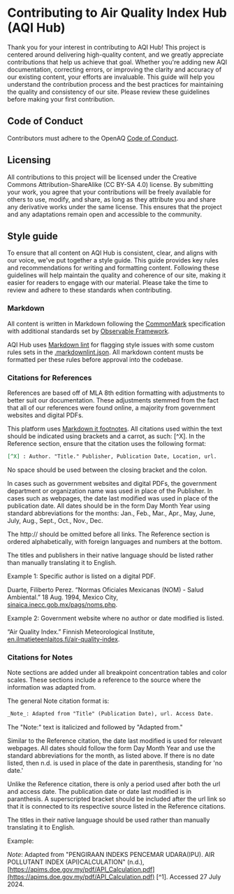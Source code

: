 # Contributing to Air Quality Index Hub (AQI Hub)

Thank you for your interest in contributing to AQI Hub! This project is centered around delivering high-quality content, and we greatly appreciate contributions that help us achieve that goal. Whether you're adding new AQI documentation, correcting errors, or improving the clarity and accuracy of our existing content, your efforts are invaluable. This guide will help you understand the contribution process and the best practices for maintaining the quality and consistency of our site. Please review these guidelines before making your first contribution.

## Code of Conduct

Contributors must adhere to the OpenAQ [Code of Conduct](https://github.com/openaq/openaq-info/blob/main/CODE-OF-CONDUCT.md).

## Licensing

All contributions to this project will be licensed under the Creative Commons Attribution-ShareAlike (CC BY-SA 4.0) license. By submitting your work, you agree that your contributions will be freely available for others to use, modify, and share, as long as they attribute you and share any derivative works under the same license. This ensures that the project and any adaptations remain open and accessible to the community.

## Style guide

To ensure that all content on AQI Hub is consistent, clear, and aligns with our voice, we've put together a style guide. This guide provides key rules and recommendations for writing and formatting content. Following these guidelines will help maintain the quality and coherence of our site, making it easier for readers to engage with our material. Please take the time to review and adhere to these standards when contributing.

### Markdown

All content is written in Markdown following the [CommonMark](https://commonmark.org/) specification with additional standards set by [Observable Framework](https://observablehq.com/framework/markdown).

AQI Hub uses [Markdown lint](https://github.com/markdownlint/markdownlint) for flagging style issues with some custom rules sets in the [.markdownlint.json](./.markdownlint.json). All markdown content musts be formatted per these rules before approval into the codebase.

### Citations for References

References are based off of MLA 8th edition formatting with adjustments to better suit our documentation. These adjustments stemmed from the fact that all of our references were found online, a majority from government websites and digital PDFs.

This platform uses [Markdown it footnotes](https://github.com/markdown-it/markdown-it-footnote). All citations used within the text should be indicated using brackets and a carrot, as such: [^X]. In the Reference section, ensure that the citation uses the following format:

```md
[^X] : Author. "Title." Publisher, Publication Date, Location, url.
```

No space should be used between the closing bracket and the colon.

In cases such as government websites and digital PDFs, the government department or organization name was used in place of the Publisher. In cases such as webpages, the date last modified was used in place of the publication date. All dates should be in the form Day Month Year using standard abbreviations for the months:
Jan., Feb., Mar., Apr., May, June, July, Aug., Sept., Oct., Nov., Dec.

The http:// should be omitted before all links. The Reference section is ordered alphabetically, with foreign languages and numbers at the bottom.

The titles and publishers in their native language should be listed rather than manually translating it to English.

Example 1: Specific author is listed on a digital PDF.

Duarte, Filiberto Perez. “Normas Oficiales Mexicanas (NOM) - Salud Ambiental.” 18 Aug. 1994, Mexico City, [sinaica.inecc.gob.mx/pags/noms.php](http://sinaica.inecc.gob.mx/pags/noms.php).

Example 2: Government website where no author or date modified is listed.

“Air Quality Index.” Finnish Meteorological Institute, [en.ilmatieteenlaitos.fi/air-quality-index](http://en.ilmatieteenlaitos.fi/air-quality-index).

### Citations for Notes

Note sections are added under all breakpoint concentration tables and color scales. These sections include a reference to the source where the information was adapted from.

The general Note citation format is:

```md
_Note_: Adapted from "Title" (Publication Date), url. Access Date.
```

The "Note:" text is italicized and followed by "Adapted from."

Similar to the Reference citation, the date last modified is used for relevant webpages. All dates should follow the form Day Month Year and use the standard abbreviations for the month, as listed above. If there is no date listed, then n.d. is used in place of the date in parenthesis, standing for 'no date.'

Unlike the Reference citation, there is only a period used after both the url and access date. The publication date or date last modified is in paranthesis. A superscripted bracket should be included after the url link so that it is connected to its respective source listed in the Reference citations.

The titles in their native language should be used rather than manually translating it to English.

Example:

_Note_: Adapted from "PENGIRAAN INDEKS PENCEMAR UDARA(IPU). AIR POLLUTANT INDEX (API)CALCULATION" (n.d.), [https://apims.doe.gov.my/pdf/API_Calculation.pdf](https://apims.doe.gov.my/pdf/API_Calculation.pdf) [^1]. Accessed 27 July 2024.

